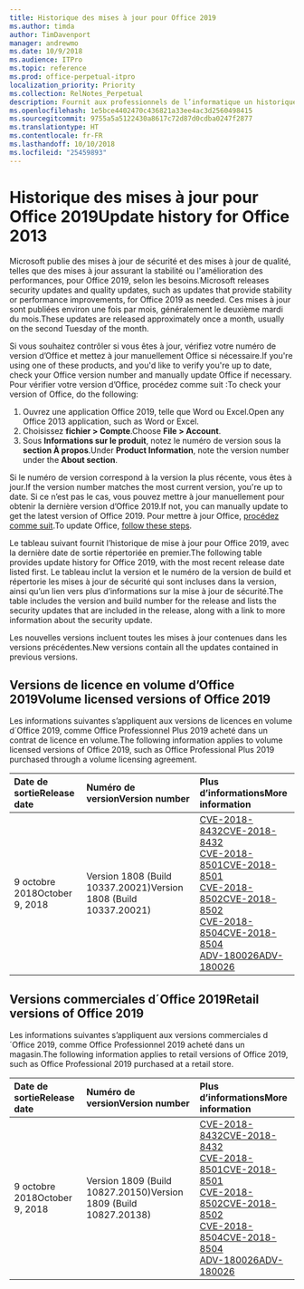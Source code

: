 ```yaml
---
title: Historique des mises à jour pour Office 2019
ms.author: timda
author: TimDavenport
manager: andrewmo
ms.date: 10/9/2018
ms.audience: ITPro
ms.topic: reference
ms.prod: office-perpetual-itpro
localization_priority: Priority
ms.collection: RelNotes_Perpetual
description: Fournit aux professionnels de l’informatique un historique des mises à jour pour les versions définitives d’Office 2019 qui utilisent Démarrer en un clic
ms.openlocfilehash: 1e5bce4402470c436821a33ee4ac3d2560498415
ms.sourcegitcommit: 9755a5a5122430a8617c72d87d0cdba0247f2877
ms.translationtype: HT
ms.contentlocale: fr-FR
ms.lasthandoff: 10/10/2018
ms.locfileid: "25459893"
---
```

# <a name="update-history-for-office-2019"></a><span data-ttu-id="d0439-103">Historique des mises à jour pour Office 2019</span><span class="sxs-lookup"><span data-stu-id="d0439-103">Update history for Office 2013</span></span>

<span data-ttu-id="d0439-104">Microsoft publie des mises à jour de sécurité et des mises à jour de qualité, telles que des mises à jour assurant la stabilité ou l'amélioration des performances, pour Office 2019, selon les besoins.</span><span class="sxs-lookup"><span data-stu-id="d0439-104">Microsoft releases security updates and quality updates, such as updates that provide stability or performance improvements, for Office 2019 as needed.</span></span> <span data-ttu-id="d0439-105">Ces mises à jour sont publiées environ une fois par mois, généralement le deuxième mardi du mois.</span><span class="sxs-lookup"><span data-stu-id="d0439-105">These updates are released approximately once a month, usually on the second Tuesday of the month.</span></span>

<span data-ttu-id="d0439-106">Si vous souhaitez contrôler si vous êtes à jour, vérifiez votre numéro de version d’Office et mettez à jour manuellement Office si nécessaire.</span><span class="sxs-lookup"><span data-stu-id="d0439-106">If you're using one of these products, and you'd like to verify you're up to date, check your Office version number and manually update Office if necessary.</span></span> <span data-ttu-id="d0439-107">Pour vérifier votre version d’Office, procédez comme suit :</span><span class="sxs-lookup"><span data-stu-id="d0439-107">To check your version of Office, do the following:</span></span>

  1.    <span data-ttu-id="d0439-108">Ouvrez une application Office 2019, telle que Word ou Excel.</span><span class="sxs-lookup"><span data-stu-id="d0439-108">Open any Office 2013 application, such as Word or Excel.</span></span>
  2.    <span data-ttu-id="d0439-109">Choisissez **fichier > Compte**.</span><span class="sxs-lookup"><span data-stu-id="d0439-109">Choose **File > Account**.</span></span>
  3.    <span data-ttu-id="d0439-110">Sous **Informations sur le produit**, notez le numéro de version sous la **section À propos**.</span><span class="sxs-lookup"><span data-stu-id="d0439-110">Under **Product Information**, note the version number under the **About section**.</span></span>

<span data-ttu-id="d0439-111">Si le numéro de version correspond à la version la plus récente, vous êtes à jour.</span><span class="sxs-lookup"><span data-stu-id="d0439-111">If the version number matches the most current version, you're up to date.</span></span> <span data-ttu-id="d0439-112">Si ce n’est pas le cas, vous pouvez mettre à jour manuellement pour obtenir la dernière version d’Office 2019.</span><span class="sxs-lookup"><span data-stu-id="d0439-112">If not, you can manually update to get the latest version of Office 2019.</span></span> <span data-ttu-id="d0439-113">Pour mettre à jour Office, [procédez comme suit](https://support.office.com/article/2ab296f3-7f03-43a2-8e50-46de917611c5).</span><span class="sxs-lookup"><span data-stu-id="d0439-113">To update Office, [follow these steps](https://support.office.com/article/2ab296f3-7f03-43a2-8e50-46de917611c5).</span></span>


<span data-ttu-id="d0439-114">Le tableau suivant fournit l’historique de mise à jour pour Office 2019, avec la dernière date de sortie répertoriée en premier.</span><span class="sxs-lookup"><span data-stu-id="d0439-114">The following table provides update history for Office 2019, with the most recent release date listed first.</span></span> <span data-ttu-id="d0439-115">Le tableau inclut la version et le numéro de la version de build et répertorie les mises à jour de sécurité qui sont incluses dans la version, ainsi qu’un lien vers plus d’informations sur la mise à jour de sécurité.</span><span class="sxs-lookup"><span data-stu-id="d0439-115">The table includes the version and build number for the release and lists the security updates that are included in the release, along with a link to more information about the security update.</span></span>

<span data-ttu-id="d0439-116">Les nouvelles versions incluent toutes les mises à jour contenues dans les versions précédentes.</span><span class="sxs-lookup"><span data-stu-id="d0439-116">New versions contain all the updates contained in previous versions.</span></span>

## <a name="volume-licensed-versions-of-office-2019"></a><span data-ttu-id="d0439-117">Versions de licence en volume d’Office 2019</span><span class="sxs-lookup"><span data-stu-id="d0439-117">Volume licensed versions of Office 2019</span></span>
<span data-ttu-id="d0439-118">Les informations suivantes s’appliquent aux versions de licences en volume d´Office 2019, comme Office Professionnel Plus 2019 acheté dans un contrat de licence en volume.</span><span class="sxs-lookup"><span data-stu-id="d0439-118">The following information applies to volume licensed versions of Office 2019, such as Office Professional Plus 2019 purchased through a volume licensing agreement.</span></span>

  
|<span data-ttu-id="d0439-119">**Date de sortie**</span><span class="sxs-lookup"><span data-stu-id="d0439-119">**Release date**</span></span>|<span data-ttu-id="d0439-120">**Numéro de version**</span><span class="sxs-lookup"><span data-stu-id="d0439-120">**Version number**</span></span>|<span data-ttu-id="d0439-121">**Plus d’informations**</span><span class="sxs-lookup"><span data-stu-id="d0439-121">**More information**</span></span>|
|:-----|:-----|:-----|
|<span data-ttu-id="d0439-122">9 octobre 2018</span><span class="sxs-lookup"><span data-stu-id="d0439-122">October 9, 2018</span></span>   |<span data-ttu-id="d0439-123">Version 1808 (Build 10337.20021)</span><span class="sxs-lookup"><span data-stu-id="d0439-123">Version 1808 (Build 10337.20021)</span></span>  |[<span data-ttu-id="d0439-124">CVE-2018-8432</span><span class="sxs-lookup"><span data-stu-id="d0439-124">CVE-2018-8432</span></span>](https://portal.msrc.microsoft.com/en-US/security-guidance/advisory/CVE-2018-8432) <br/> [<span data-ttu-id="d0439-125">CVE-2018-8501</span><span class="sxs-lookup"><span data-stu-id="d0439-125">CVE-2018-8501</span></span>](https://portal.msrc.microsoft.com/en-US/security-guidance/advisory/CVE-2018-8501) <br/> [<span data-ttu-id="d0439-126">CVE-2018-8502</span><span class="sxs-lookup"><span data-stu-id="d0439-126">CVE-2018-8502</span></span>](https://portal.msrc.microsoft.com/en-US/security-guidance/advisory/CVE-2018-8502) <br/> [<span data-ttu-id="d0439-127">CVE-2018-8504</span><span class="sxs-lookup"><span data-stu-id="d0439-127">CVE-2018-8504</span></span>](https://portal.msrc.microsoft.com/en-US/security-guidance/advisory/CVE-2018-8504) <br/> [<span data-ttu-id="d0439-128">ADV-180026</span><span class="sxs-lookup"><span data-stu-id="d0439-128">ADV-180026</span></span>](https://portal.msrc.microsoft.com/en-US/security-guidance/advisory/ADV180026) <br/>|

## <a name="retail-versions-of-office-2019"></a><span data-ttu-id="d0439-129">Versions commerciales d´Office 2019</span><span class="sxs-lookup"><span data-stu-id="d0439-129">Retail versions of Office 2019</span></span>
<span data-ttu-id="d0439-130">Les informations suivantes s’appliquent aux versions commerciales d´Office 2019, comme Office Professionnel 2019 acheté dans un magasin.</span><span class="sxs-lookup"><span data-stu-id="d0439-130">The following information applies to retail versions of Office 2019, such as Office Professional 2019 purchased at a retail store.</span></span>

|<span data-ttu-id="d0439-131">**Date de sortie**</span><span class="sxs-lookup"><span data-stu-id="d0439-131">**Release date**</span></span>|<span data-ttu-id="d0439-132">**Numéro de version**</span><span class="sxs-lookup"><span data-stu-id="d0439-132">**Version number**</span></span>|<span data-ttu-id="d0439-133">**Plus d’informations**</span><span class="sxs-lookup"><span data-stu-id="d0439-133">**More information**</span></span>|
|:-----|:-----|:-----|
|<span data-ttu-id="d0439-134">9 octobre 2018</span><span class="sxs-lookup"><span data-stu-id="d0439-134">October 9, 2018</span></span>   |<span data-ttu-id="d0439-135">Version 1809 (Build 10827.20150)</span><span class="sxs-lookup"><span data-stu-id="d0439-135">Version 1809 (Build 10827.20138)</span></span>  |[<span data-ttu-id="d0439-136">CVE-2018-8432</span><span class="sxs-lookup"><span data-stu-id="d0439-136">CVE-2018-8432</span></span>](https://portal.msrc.microsoft.com/en-US/security-guidance/advisory/CVE-2018-8432) <br/> [<span data-ttu-id="d0439-137">CVE-2018-8501</span><span class="sxs-lookup"><span data-stu-id="d0439-137">CVE-2018-8501</span></span>](https://portal.msrc.microsoft.com/en-US/security-guidance/advisory/CVE-2018-8501) <br/> [<span data-ttu-id="d0439-138">CVE-2018-8502</span><span class="sxs-lookup"><span data-stu-id="d0439-138">CVE-2018-8502</span></span>](https://portal.msrc.microsoft.com/en-US/security-guidance/advisory/CVE-2018-8502) <br/> [<span data-ttu-id="d0439-139">CVE-2018-8504</span><span class="sxs-lookup"><span data-stu-id="d0439-139">CVE-2018-8504</span></span>](https://portal.msrc.microsoft.com/en-US/security-guidance/advisory/CVE-2018-8504) <br/> [<span data-ttu-id="d0439-140">ADV-180026</span><span class="sxs-lookup"><span data-stu-id="d0439-140">ADV-180026</span></span>](https://portal.msrc.microsoft.com/en-US/security-guidance/advisory/ADV180026) <br/>|
